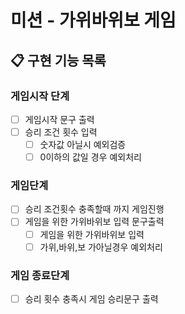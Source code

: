 # 미션 - 가위바위보 게임
## 📋 구현 기능 목록

### 게임시작 단계

- [ ] 게임시작 문구 출력
- [ ] 승리 조건 횟수 입력
  - [ ] 숫자값 아닐시 예외검증
  - [ ] 0이하의 값일 경우 예외처리
  
### 게임단계

- [ ] 승리 조건횟수 충족할때 까지 게임진행
- [ ] 게임을 위한 가위바위보 입력 문구출력
  - [ ] 게임을 위한 가위바위보 입력
  - [ ] 가위,바위,보 가아닐경우 예외처리

### 게임 종료단계
- [ ] 승리 횟수 충족시 게임 승리문구 출력